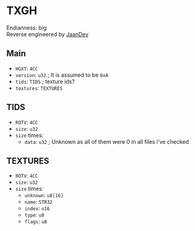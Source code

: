 # TXGH
Endianness: big  
Reverse engineered by [JaanDev](https://github.com/JaanDev)

## Main
* `HGXT`: `4CC`
* `version`: `u32` ; It is assumed to be `0xA`
* `tids`: `TIDS` ; texture ids?
* `textures`: `TEXTURES`

## TIDS
* `ROTV`: `4CC`
* `size`: `u32`
* `size` times:
    * `data`: `u32` ; Unknown as all of them were 0 in all files i've checked

## TEXTURES
* `ROTV`: `4CC`
* `size`: `u32`
* `size` times:
    * `unknown`: `u8[16]`
    * `name`: `STR32`
    * `index`: `u16`
    * `type`: `u8`
    * `flags`: `u8`